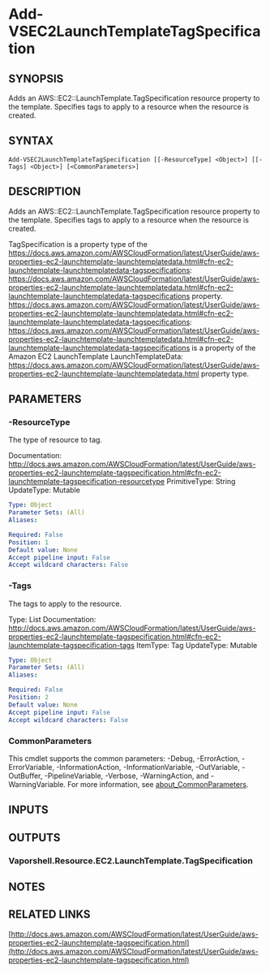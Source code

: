 # Add-VSEC2LaunchTemplateTagSpecification

## SYNOPSIS
Adds an AWS::EC2::LaunchTemplate.TagSpecification resource property to the template.
Specifies tags to apply to a resource when the resource is created.

## SYNTAX

```
Add-VSEC2LaunchTemplateTagSpecification [[-ResourceType] <Object>] [[-Tags] <Object>] [<CommonParameters>]
```

## DESCRIPTION
Adds an AWS::EC2::LaunchTemplate.TagSpecification resource property to the template.
Specifies tags to apply to a resource when the resource is created.

TagSpecification is a property type of the https://docs.aws.amazon.com/AWSCloudFormation/latest/UserGuide/aws-properties-ec2-launchtemplate-launchtemplatedata.html#cfn-ec2-launchtemplate-launchtemplatedata-tagspecifications: https://docs.aws.amazon.com/AWSCloudFormation/latest/UserGuide/aws-properties-ec2-launchtemplate-launchtemplatedata.html#cfn-ec2-launchtemplate-launchtemplatedata-tagspecifications property.
https://docs.aws.amazon.com/AWSCloudFormation/latest/UserGuide/aws-properties-ec2-launchtemplate-launchtemplatedata.html#cfn-ec2-launchtemplate-launchtemplatedata-tagspecifications: https://docs.aws.amazon.com/AWSCloudFormation/latest/UserGuide/aws-properties-ec2-launchtemplate-launchtemplatedata.html#cfn-ec2-launchtemplate-launchtemplatedata-tagspecifications is a property of the Amazon EC2 LaunchTemplate LaunchTemplateData: https://docs.aws.amazon.com/AWSCloudFormation/latest/UserGuide/aws-properties-ec2-launchtemplate-launchtemplatedata.html property type.

## PARAMETERS

### -ResourceType
The type of resource to tag.

Documentation: http://docs.aws.amazon.com/AWSCloudFormation/latest/UserGuide/aws-properties-ec2-launchtemplate-tagspecification.html#cfn-ec2-launchtemplate-tagspecification-resourcetype
PrimitiveType: String
UpdateType: Mutable

```yaml
Type: Object
Parameter Sets: (All)
Aliases:

Required: False
Position: 1
Default value: None
Accept pipeline input: False
Accept wildcard characters: False
```

### -Tags
The tags to apply to the resource.

Type: List
Documentation: http://docs.aws.amazon.com/AWSCloudFormation/latest/UserGuide/aws-properties-ec2-launchtemplate-tagspecification.html#cfn-ec2-launchtemplate-tagspecification-tags
ItemType: Tag
UpdateType: Mutable

```yaml
Type: Object
Parameter Sets: (All)
Aliases:

Required: False
Position: 2
Default value: None
Accept pipeline input: False
Accept wildcard characters: False
```

### CommonParameters
This cmdlet supports the common parameters: -Debug, -ErrorAction, -ErrorVariable, -InformationAction, -InformationVariable, -OutVariable, -OutBuffer, -PipelineVariable, -Verbose, -WarningAction, and -WarningVariable. For more information, see [about_CommonParameters](http://go.microsoft.com/fwlink/?LinkID=113216).

## INPUTS

## OUTPUTS

### Vaporshell.Resource.EC2.LaunchTemplate.TagSpecification
## NOTES

## RELATED LINKS

[http://docs.aws.amazon.com/AWSCloudFormation/latest/UserGuide/aws-properties-ec2-launchtemplate-tagspecification.html](http://docs.aws.amazon.com/AWSCloudFormation/latest/UserGuide/aws-properties-ec2-launchtemplate-tagspecification.html)

